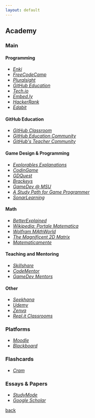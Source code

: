 ```yaml
---
layout: default
---
```


## Academy

### Main

#### Programming

* _[Enki](https://enkipro.com/#/)_
* _[FreeCodeCamp](https://www.freecodecamp.org/)_
* _[Pluralsight](https://www.pluralsight.com/)_
* _[GitHub Education](https://education.github.com/)_
* _[Tech.io](https://tech.io/)_
* _[Embed.ly](https://embed.ly/)_
* _[HackerRank](https://www.hackerrank.com/dashboard)_
* _[Edabit](https://edabit.com/)_

#### GitHub Education

* _[GitHub Classroom](https://classroom.github.com)_
* _[GitHub Education Community](https://education.github.community/)_
* _[GitHub's Teacher Community](https://github.com/education/teachers)_

#### Game Design & Programming

* _[Explorables Explanations](https://explorabl.es/)_
* _[CodinGame](https://www.codingame.com/home)_
* _[GDQuest](http://gdquest.com/)_
* _[Brackeys](http://brackeys.com/)_
* _[GameDev @ MSU](http://gamedev.msu.edu/)_
* _[A Study Path for Game Programmer](https://github.com/miloyip/game-programmer)_
* _[SonarLearning](https://sonarlearning.co.uk/topicpage.php?topic=game)_

#### Math

* _[BetterExplained](https://betterexplained.com/)_
* _[Wikipedia: Portale Matematica](https://it.wikipedia.org/wiki/Portale:Matematica)_
* _[Wolfram MAthWorld](http://mathworld.wolfram.com/)_
* _[The Magnificent 2D Matrix](http://ncase.me/matrix/)_
* _[Matematicamente](https://www.matematicamente.it/)_

#### Teaching and Mentoring

* _[Skillshare](https://www.skillshare.com/)_
* _[CodeMentor](https://www.codementor.io/)_
* _[GameDev Mentors](https://www.gamedevmentors.com/)_

#### Other

* _[Seekhana](https://www.seekhana.com/)_
* _[Udemy](https://www.udemy.com/)_
* _[Zenva](https://academy.zenva.com/)_
* _[Repl.it Classrooms](https://repl.it/site/classrooms)_

### Platforms

* _[Moodle](https://moodle.org/)_
* _[Blackboard](https://www.blackboard.com/)_

### Flashcards

* _[Cram](https://www.cram.com/)_

### Essays & Papers

* _[StudyMode](https://www.studymode.com/)_
* _[Google Scholar](https://scholar.google.it/)_

[back](../)
